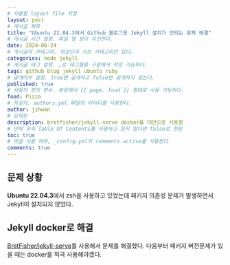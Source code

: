 ```yaml
---
# 사용할 layout file 지정
layout: post
# 게시글 제목
title: "Ubuntu 22.04.3에서 Github 블로그용 Jekyll 설치가 안되는 문제 해결"
# 게시글 시간 설정. 파일 명 보다 우선한다.
date: 2024-06-24
# 게시글의 카테고리. 최상단과 서브 카테고리만 있다.
categories: node jekyll
# 게시글 태그 설정. ,로 태그들을 구분해서 작성 가능하다.
tags: github blog jekyll ubuntu ruby
# 공개여부 설정. true면 공개하고 false면 공개하지 않는다.
published: true
# 사용자 정의 변수. 본문에서 {{ page. food }} 형태로 사용 가능하다.
food: Pizza
# 작성자. authors.yml 파일의 아이디를 사용한다.
author: jihwan
# 요약문
description: bretfisher/jekyll-serve docker를 대안으로 사용함
# 만약 우측 Table Of Contents를 사용하고 싶지 않다면 false로 전환
toc: true
# 댓글 사용 여부, _config.yml의 comments.active를 사용한다.
comments: true
---
```


## 문제 상황

**Ubuntu 22.04.3**에서 zsh을 사용하고 있었는데 패키지 의존성 문제가 발생하면서 Jekyll이 설치되지 않았다.

## Jekyll docker로 해결

[BretFisher/jekyll-serve](https://github.com/BretFisher/jekyll-serve)를 사용해서 문제를 해결했다. 다음부터 패키지 버전문제가 있을 때는 docker를 적극 사용해야겠다.
